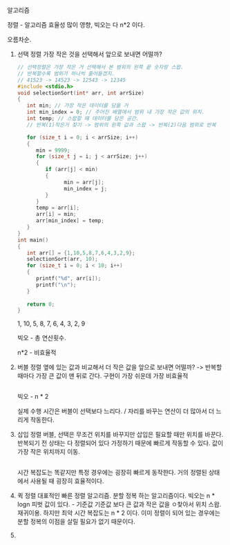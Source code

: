 알고리즘

정렬 - 알고리즘 효율성 많이 영향, 빅오는 다 n*2 이다.

오름차순. 

1. 선택 정렬
   가장 작은 것을 선택해서 앞으로 보내면 어떨까?

   ```c
   // 선택정렬은 가장 작은 거 선택해서 본 범위의 왼쪽 끝 숫자랑 스왑.
   // 반복할수록 범위가 하나씩 줄어들겠지.
   // 41523 -> 14523 -> 12543 -> 12345
   #include <stdio.h>
   void selectionSort(int* arr, int arrSize)
   {
      int min; // 가장 작은 데이터를 담을 거
      int min_index = 0; // 주어진 배열에서 범위 내 가장 작은 값의 위치.
      int temp; // 스왑할 떄 데이터를 담은 공간.
      // 반복(1)작은거 찾기 -> 범위의 왼쪽 값과 스왑 -> 반복(2)다음 범위로 반복

      for (size_t i = 0; i < arrSize; i++)
      {
         min = 9999;
         for (size_t j = i; j < arrSize; j++)
         {
            if (arr[j] < min)
            {
                  min = arr[j];
                  min_index = j;
            }
         }
         temp = arr[i];
         arr[i] = min;
         arr[min_index] = temp;
      }
   }
   int main()
   {
      int arr[] = {1,10,5,8,7,6,4,3,2,9};
      selectionSort(arr, 10);
      for (size_t i = 0; i < 10; i++)
      {
         printf("%d", arr[i]);
         printf("\n");
      }
      
      return 0;
   }
   ```
   1, 10, 5, 8, 7, 6, 4, 3, 2, 9

   빅오 - 총 연산횟수.

   n*2 - 비효율적

2. 버블 정렬
   옆에 있는 값과 비교해서 더 작은 값을 앞으로 보내면 어떨까? -> 반복할때마다 가장 큰 값이 맨 뒤로 간다.
   구현이 가장 쉬운데 가장 비효율적

   ```c
   
   ```

   빅오 - n * 2 

   실제 수행 시간은 버블이 선택보다 느리다. / 자리를 바꾸는 연산이 더 많아서 더 느리게 작동한다.

3. 삽입 정렬
   버블, 선택은 무조건 위치를 바꾸지만 삽입은 필요할 때만 위치를 바꾼다.
   반복되기 전 상태는 다 정렬되어 있다 가정하기 때문에 빠르게 작동할 수 있다.
   값이 가장 작은 위치까지 이동.

   ```c
   
   ```

   시간 복잡도는 똑같지만 특정 경우에는 굉장히 빠르게 동작한다.
   거의 정렬된 상태에서 사용될 때 굉장히 효율적이다.

4. 퀵 정렬
   대표적인 빠른 정렬 알고리즘. 분할 정복 하는 알고리즘이다. 
   빅오는 n * logn
   피벗 값이 있다. - 기준값
   기준값 보다 큰 값과 작은 값을 ㅇ찾아서 위치 스왑.
   재귀이용.
   하지만 최악 시간 복잡도는 n * 2 이다.
   이미 정렬이 되어 있는 경우에는 분할 정복의 이점을 살릴 필요가 없기 때문이다.

5. 